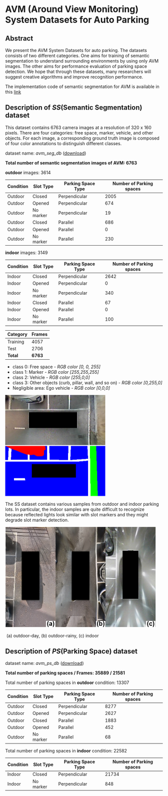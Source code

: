 # AVM (Around View Monitoring) System Datasets for Auto Parking

## Abstract

We present the AVM System Datasets for auto parking. The datasets consists of two different categories. One aims for training of semantic segmentation to understand surrounding environments by using only AVM images. The other aims for performance evaluation of parking space detection. We hope that through these datasets, many researchers will suggest creative algorithms and improve recognition performance.



The implementation code of semantic segmentation for AVM is available in this [link](https://github.com/ChulhoonJang/avm_ss)



## Description of *SS*(Semantic Segmentation) dataset

This dataset contains 6763 camera images at a resolution of 320 x 160 pixels. There are four categories: free space, marker, vehicle, and other objects. For each image, a corresponding ground truth image is composed of four color annotations to distinguish different classes.

dataset name: *avm_seg_db* ([download](https://drive.google.com/drive/folders/1izgXSHUisjdJMMLz43B8vjI9-JjqTDQL?usp=sharing))

**Total number of semantic segmentation images of AVM: 6763**

**outdoor** images: 3614

| Condition | Slot Type | Parking Space Type | Number of Parking spaces |
| --------- | --------- | -------------------| ------------------------ |
| Outdoor   | Closed    | Perpendicular      | 2005                     |
| Outdoor   | Opened    | Perpendicular      | 674  |
| Outdoor   | No marker | Perpendicular      | 19   |
| Outdoor   | Closed    | Parallel           | 686  |
| Outdoor   | Opened    | Parallel           | 0    |
| Outdoor   | No marker | Parallel           | 230  |

**indoor** images: 3149

| Condition | Slot Type | Parking Space Type | Number of Parking spaces |
| --------- | --------- | -------------------| ------------------------ |
| Indoor    | Closed    | Perpendicular      | 2642 |
| Indoor    | Opened    | Perpendicular      | 0    |
| Indoor    | No marker | Perpendicular      | 340  |
| Indoor    | Closed    | Parallel           | 67   |
| Indoor    | Opened    | Parallel           | 0    |
| Indoor    | No marker | Parallel           | 100  |


| Category  | Frames   |
| --------- | -------- |
| Training  | 4057     |
| Test      | 2706     |
| **Total** | **6763** |

* class 0: Free space *- RGB color [0, 0, 255]*
* class 1: Marker *- RGB color [255,255,255]*
* class 2: Vehicle *- RGB color [255,0,0]*
* class 3: Other objects (curb, pillar, wall, and so on) *- RGB color [0,255,0]*
* Negligible area: Ego vehicle *- RGB color [0,0,0]*

![image](images/image.jpg) ![gt](images/gt.png)

The SS dataset contains various samples from outdoor and indoor parking lots. In particular, the indoor samples are quite difficult to recognize because reflected lights look similar with slot markers and they might degrade slot marker detection.

![samples](images/avm_image_samples.png)

​                                                       (a) outdoor-day, (b) outdoor-rainy, (c) indoor

## Description of *PS*(Parking Space) dataset

dataset name: *avm_ps_db* ([download](https://drive.google.com/drive/folders/1izgXSHUisjdJMMLz43B8vjI9-JjqTDQL?usp=sharing))

**Total number of parking spaces / Frames: 35889 / 21581**

Total number of parking spaces in **outdoor** condition: 13307

| Condition | Slot Type | Parking Space Type | Number of Parking spaces |
| --------- | --------- | -------------------| ------------------------ |
| Outdoor   | Closed    | Perpendicular      | 8277                     |
| Outdoor   | Opened    | Perpendicular      | 2627 |
| Outdoor   | Closed    | Parallel           | 1883 |
| Outdoor   | Opened    | Parallel           | 452  |
| Outdoor   | No marker | Parallel           | 68   |

Total number of parking spaces in **indoor** condition: 22582

| Condition | Slot Type | Parking Space Type | Number of Parking spaces |
| --------- | --------- | -------------------| ------------------------ |
| Indoor    | Closed    | Perpendicular      | 21734 |
| Indoor    | No marker | Perpendicular      | 848 |






